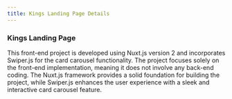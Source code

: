 ```yaml
---
title: Kings Landing Page Details
---
```


### Kings Landing Page

This front-end project is developed using Nuxt.js version 2 and incorporates Swiper.js for the card carousel functionality. The project focuses solely on the front-end implementation, meaning it does not involve any back-end coding. The Nuxt.js framework provides a solid foundation for building the project, while Swiper.js enhances the user experience with a sleek and interactive card carousel feature.